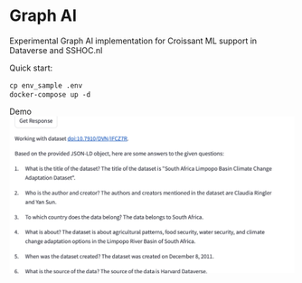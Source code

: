 # Graph AI
Experimental Graph AI implementation for Croissant ML support in Dataverse and SSHOC.nl 

Quick start:
```
cp env_sample .env
docker-compose up -d
```
Demo
![Demo of Feature](docs/demo.gif)

